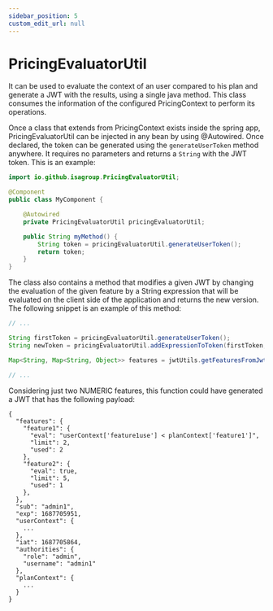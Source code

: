 ```yaml
---
sidebar_position: 5
custom_edit_url: null
---
```


# PricingEvaluatorUtil

It can be used to evaluate the context of an user compared to his plan and generate a JWT with the results, using a single java method. This class consumes the information of the configured PricingContext to perform its operations.

Once a class that extends from PricingContext exists inside the spring app, PricingEvaluatorUtil can be injected in any bean by using @Autowired. Once declared, the token can be generated using the `generateUserToken` method anywhere. It requires no parameters and returns a `String` with the JWT token. This is an example:

```java
import io.github.isagroup.PricingEvaluatorUtil;

@Component
public class MyComponent {

    @Autowired
    private PricingEvaluatorUtil pricingEvaluatorUtil;

    public String myMethod() {
        String token = pricingEvaluatorUtil.generateUserToken();
        return token;
    }
}
```

The class also contains a method that modifies a given JWT by changing the evaluation of the given feature by a String expression that will be evaluated on the client side of the application and returns the new version. The following snippet is an example of this method:

```java
// ...

String firstToken = pricingEvaluatorUtil.generateUserToken();
String newToken = pricingEvaluatorUtil.addExpressionToToken(firstToken, "feature1", "userContext['feature1use'] < planContext['feature1']");

Map<String, Map<String, Object>> features = jwtUtils.getFeaturesFromJwtToken(newToken);

// ...
```

Considering just two NUMERIC features, this function could have generated a JWT that has the following payload:

```
{
  "features": {
    "feature1": {
      "eval": "userContext['feature1use'] < planContext['feature1']",
      "limit": 2,
      "used": 2
    },
    "feature2": {
      "eval": true,
      "limit": 5,
      "used": 1
    },
  },
  "sub": "admin1",
  "exp": 1687705951,
  "userContext": {
    ...
  },
  "iat": 1687705864,
  "authorities": {
    "role": "admin",
    "username": "admin1"
  },
  "planContext": {
    ...
  }
}
```
